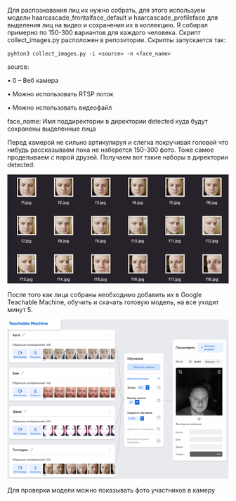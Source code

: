 
Для распознавания лиц их нужно собрать, для этого используем модели haarcascade_frontalface_default и haarcascade_profileface для выделения лиц на видео и сохранения их в коллекцию. Я собирал примерно по 150-300 вариантов для каждого человека. Скрипт collect_images.py расположен в репозитории. 
Скрипты запускается так:
```
pyhton3 collect_images.py -i <source> -n <face_name>
```

source:

•	0 – Веб камера

•	Можно использовать RTSP поток

•	Можно использовать видеофайл

face_name:
Имя поддиректории в директории detected куда будут сохранены выделенные лица

Перед камерой не сильно артикулируя и слегка покручивая головой что нибудь расcказываем пока не наберется 150-300 фото. Тоже самое проделываем с парой друзей. Получаем вот такие наборы в директории detected:

![image_sets](/images/image_sets.png)

После того как лица собраны необходимо добавить их  в Google Teachable Machine, обучить и скачать готовую модель, на все уходит минут 5.

![gtm](/images/gtm.png)

Для проверки модели можно показывать фото участников в камеру